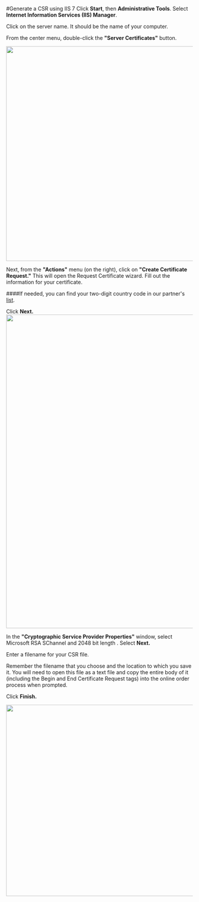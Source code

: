 #Generate a CSR using IIS 7
Click **Start**, then **Administrative Tools**. Select **Internet Information Services (IIS) Manager**.

Click on the server name. It should be the name of your computer. 

From the center menu, double-click the **"Server Certificates"** button.

<img src="https://raw.githubusercontent.com/GearHost/docs/master/Images/zssl1.png" width="837" height="578" />

Next, from the **"Actions"** menu (on the right), click on **"Create Certificate Request."** This will open the Request Certificate wizard. Fill out the information for your certificate.  

####If needed, you can find your two-digit country code in our partner's [list](https://www.digicert.com/ssl-certificate-country-codes.htm). 

Click **Next.**
<img src="https://raw.githubusercontent.com/GearHost/docs/master/Images/zssl2.png" width="937" height="844" />


In the **"Cryptographic Service Provider Properties"** window, select Microsoft RSA SChannel and 2048 bit length . Select **Next.**

Enter a filename for your CSR file. 

Remember the filename that you choose and the location to which you save it. You will need to open this file as a text file and copy the entire body of it (including the Begin and End Certificate Request tags) into the online order process when prompted.

 Click **Finish.**


<img src="https://raw.githubusercontent.com/GearHost/docs/master/Images/zssl3.png" width="679" height="515" />